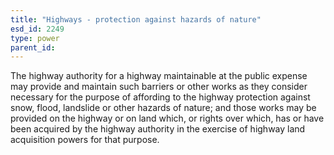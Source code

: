 ```yaml
---
title: "Highways - protection against hazards of nature"
esd_id: 2249
type: power
parent_id:  
---
```


The highway authority for a highway maintainable at the public expense may provide and maintain such barriers or other works as they consider necessary for the purpose of affording to the highway protection against snow, flood, landslide or other hazards of nature; and those works may be provided on the highway or on land which, or rights over which, has or have been acquired by the highway authority in the exercise of highway land acquisition powers for that purpose.

